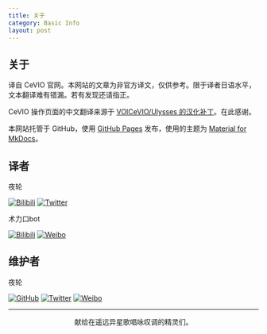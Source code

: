 ```yaml
---
title: 关于
category: Basic Info
layout: post
---
```


## 关于

译自 CeVIO 官网。本网站的文章为非官方译文，仅供参考。限于译者日语水平，文本翻译难有错漏。若有发现还请指正。

CeVIO 操作页面的中文翻译来源于 [VOICeVIO/Ulysses 的汉化补丁](https://github.com/VOICeVIO/CeVIO.CN)。在此感谢。

本网站托管于 GitHub，使用 [GitHub Pages](https://pages.github.com/) 发布，使用的主题为 [Material for MkDocs](https://squidfunk.github.io/mkdocs-material/)。

## 译者

夜轮

[![Bilibili](https://img.shields.io/badge/-夜輪風超絶技巧変奏曲-00A1D6?style=flat&logo=bilibili&logoColor=ffffff)](https://space.bilibili.com/2138390911) [![Twitter](https://img.shields.io/badge/-夜輪風超絶技巧変奏曲-1DA1F2?style=flat&logo=twitter&logoColor=ffffff)](https://twitter.com/Yorin_NW)

术力口bot

[![Bilibili](https://img.shields.io/badge/-术力口bot-00A1D6?style=flat&logo=bilibili&logoColor=ffffff)](https://space.bilibili.com/390624333) [![Weibo](https://img.shields.io/badge/-术力口bot-E6162D?style=flat&logo=sina-weibo)](https://weibo.com/u/5760163050)

## 维护者

夜轮

[![GitHub](https://img.shields.io/badge/-NachtgeistW-%23181717?style=flat&logo=github)](https://github.com/NachtgeistW) [![Twitter](https://img.shields.io/badge/-夜轮-1DA1F2?style=flat&logo=twitter&logoColor=ffffff)](https://twitter.com/Nightwheel_C) [![Weibo](https://img.shields.io/badge/-夜轮_Nightwheel-E6162D?style=flat&logo=sina-weibo)](https://weibo.com/u/7312904644) 

<!-- 由于 CeVIO 官方做说明时使用的声库为佐藤莎莎拉，但译者只购买了 IA 与 OИE 的声库，因此部分原显示为莎莎拉的图片会被 IA 和 OИE 代替。 -->

---

<p style="text-align:center">献给在遥远异星歌唱咏叹调的精灵们。</p>

